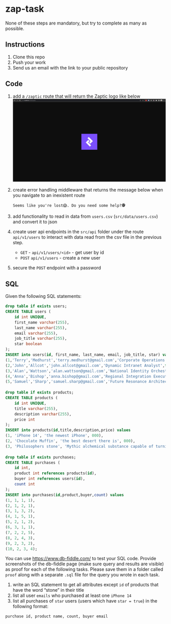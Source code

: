 # zap-task

None of these steps are mandatory, but try to complete as many as possible.

## Instructions

1. Clone this repo
2. Push your work
3. Send us an email with the link to your public repository

## Code

1. add a `/zaptic` route that will return the Zaptic logo like below
![zaptic-logo](docs/zaptic_route.jpg)


2. create error handling middleware that returns the message below when you navigate to an inexistent route

    `Seems like you're lost😱. Do you need some help?🕵️`

3. add functionality to read in data from `users.csv` (`src/data/users.csv`) and convert it to json


4. create user api endpoints in the `src/api` folder under the route `api/v1/users` to interact with data read from the csv file in the previous step.
   - `GET` - `api/v1/users/<id>` - get user by id
   - `POST` `api/v1/users` - create a new user


5. secure the `POST` endpoint with a password


## SQL

Given the following SQL statements:

```sql
drop table if exists users;
CREATE TABLE users (
    id int UNIQUE,
    first_name varchar(255),
    last_name varchar(255),
    email varchar(255),
    job_title varchar(255),
    star boolean
);
INSERT into users(id, first_name, last_name, email, job_title, star) values
(1,'Terry','Medhurst','terry.medhurst@gmail.com','Corporate Operations Engineer',false),
(2,'John','Allcot','john.allcot@gmail.com','Dynamic Intranet Analyst',false),
(3,'Alan','Wattson','alan.wattson@gmail.com','National Identity Orchestrator',true),
(4,'Anna','Bishop','anna.bishop@gmail.com','Regional Integration Executive',false),
(5,'Samuel','Sharp','samuel.sharp@gmail.com','Future Resonance Architect',false);

drop table if exists products;
CREATE TABLE products (
    id int UNIQUE,
    title varchar(255),
    description varchar(255),
    price int
);
INSERT into products(id,title,description,price) values 
(1, 'iPhone 14', 'the newest iPhone', 000), 
(2, 'Chocolate Muffin', 'the best desert there is', 000),
(3, 'Philosophers stone', 'Mythic alchemical substance capable of turning base metals such as mercury into gold', 9999);

drop table if exists purchases;
CREATE TABLE purchases (
    id int,
    product int references products(id),
    buyer int references users(id),
    count int
);
INSERT into purchases(id,product,buyer,count) values 
(1, 1, 1, 1),
(2, 1, 2, 1),
(3, 1, 3, 2),
(4, 1, 5, 1),
(5, 2, 1, 2),
(6, 3, 1, 1),
(7, 2, 2, 5),
(8, 2, 4, 3),
(9, 2, 3, 2),
(10, 2, 3, 4);

```

You can use https://www.db-fiddle.com/ to test your SQL code.
Provide screenshots of the db-fiddle page (make sure query and results are visible) as proof for each of the following tasks. Please save them in a folder called `proof` along with a separate `.sql` file for the query you wrote in each task.

1. write an SQL statement to get all attributes except `id` of products that have the word “stone” in their title
2. list all user `emails` who purchased at least one `iPhone 14`
3. list all purchases of `star` users (users which have `star = true`) in the following format:
```
purchase id, product name, count, buyer email
```